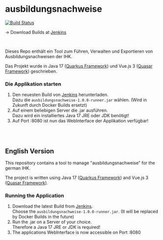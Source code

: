 # ausbildungsnachweise
[![Build Status](http://jenkins.nma-dev.de/buildStatus/icon?job=ausbildungsnachweise)](http://jenkins.nma-dev.de/job/ausbildungsnachweise/)

→ Download Builds at [Jenkins](http://jenkins.nma-dev.de/job/ausbildungsnachweise)

<br>

Dieses Repo enthält ein Tool zum Führen, Verwalten und Exportieren von Ausbildungsnachweisen der IHK.

Das Projekt wurde in Java 17 ([Quarkus Framework](https://quarkus.io/)) und Vue.js 3 ([Quasar Framework](https://quasar.dev/)) geschrieben.

### Die Applikation starten

1. Den neuesten Build von [Jenkins](http://jenkins.nma-dev.de/job/ausbildungsnachweise/) herunterladen.<br>
Dazu die <code>ausbildungsnachweise-1.0.0-runner.jar</code> wählen. (Wird in Zukunft durch Docker Builds ersetzt)
2. Auf einem beliebigen Server die .jar ausführen.<br>
Dazu wird ein installiertes Java 17 JRE oder JDK benötigt!
3. Auf Port :8080 ist nun das WebInterface der Applikation verfügbar!

<br>

<br>

## English Version

This repository contains a tool to manage "ausbildungsnachweise" for the german IHK.

The project is written using Java 17 ([Quarkus Framework](https://quarkus.io/)) and Vue.js 3 ([Quasar Framework](https://quasar.dev/)).

### Running the Application

1. Download the latest Build from [Jenkins](http://jenkins.nma-dev.de/job/ausbildungsnachweise/).<br>
Choose the <code>ausbildungsnachweise-1.0.0-runner.jar</code>. (It will be replaced by Docker Builds in the future)
2. Run the .jar on a Server of your choice.<br>
Therefore a Java 17 JRE or JDK is required!
3. The applications WebInterface is now accessible on Port :8080
